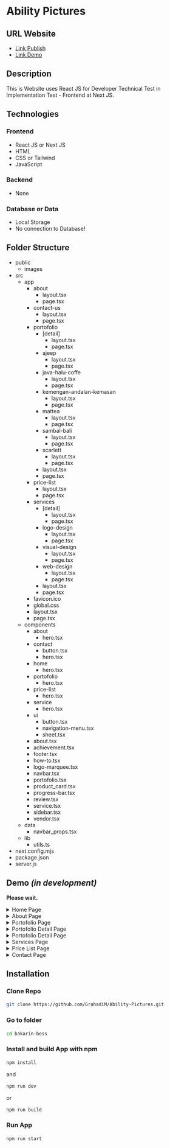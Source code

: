 # Ability Pictures
## URL Website
- <a href="https://abilitypictures.id/" target="_blank" rel="noopener noreferrer nofollow">Link Publish</a>
- <a href="https://ability-pictures-hnd2qshxm.vercel.app/" target="_blank" rel="noopener noreferrer nofollow">Link Demo</a>

## Description
This is Website uses React JS for Developer Technical Test in Implementation Test - Frontend at Next JS.

## Technologies
### Frontend
- React JS or Next JS
- HTML
- CSS or Tailwind
- JavaScript
### Backend
- None

### Database or Data
- Local Storage
- No connection to Database!

## Folder Structure
- public
  - images
- src
    - app
        - about
            - layout.tsx
            - page.tsx
        - contact-us
            - layout.tsx
            - page.tsx
        - portofolio
            - [detail]
                - layout.tsx
                - page.tsx
            - ajeep
                - layout.tsx
                - page.tsx
            - java-halu-coffe
                - layout.tsx
                - page.tsx
            - kemengan-andalan-kemasan
                - layout.tsx
                - page.tsx
            - mattea
                - layout.tsx
                - page.tsx
            - sambal-bali
                - layout.tsx
                - page.tsx
            - scarlett
                - layout.tsx
                - page.tsx
            - layout.tsx
            - page.tsx
        - price-list
            - layout.tsx
            - page.tsx
        - services
            - [detail]
                - layout.tsx
                - page.tsx
            - logo-design
                - layout.tsx
                - page.tsx
            - visual-design
                - layout.tsx
                - page.tsx
            - web-design
                - layout.tsx
                - page.tsx
            - layout.tsx
            - page.tsx
        - favicon.ico
        - global.css
        - layout.tsx
        - page.tsx
    - components
        - about
            - hero.tsx
        - contact
            - button.tsx
            - hero.tsx
        - home
            - hero.tsx
        - portofolio
            - hero.tsx
        - price-list
            - hero.tsx
        - service
            - hero.tsx
        - ui
            - button.tsx
            - navigation-menu.tsx
            - sheet.tsx
        - about.tsx
        - achievement.tsx
        - footer.tsx
        - how-to.tsx
        - logo-marquee.tsx
        - navbar.tsx
        - portofolio.tsx
        - product_card.tsx
        - progress-bar.tsx
        - review.tsx
        - service.tsx
        - sidebar.tsx
        - vendor.tsx
    - data
        - navbar_props.tsx
    - lib
        - utils.ts
- next.config.mjs
- package.json
- server.js

## Demo *(in development)*
<b>Please wait.</b>

<details>
	<summary>Home Page</summary>
	
![Home Page](public/demo/index.png)
</details>

<details>
	<summary>About Page</summary>
	
![About Page](public/demo/about.png)
</details>

<details>
	<summary>Portofolio Page</summary>
	
![Portofolio Page](public/demo/portofolio.png)
</details>

<details>
	<summary>Portofolio Detail Page</summary>
	
![Portofolio Detail Page](public/demo/ability.png)
</details>

<details>
	<summary>Portofolio Detail Page</summary>
	
![Portofolio Detail Page](public/demo/scarlett.png)
</details>

<details>
	<summary>Services Page</summary>
	
![Services Page](public/demo/services.png)
</details>

<details>
	<summary>Price List Page</summary>
	
![Price List Page](public/demo/price-list.png)
</details>

<details>
	<summary>Contact Page</summary>
	
![Contact Page](public/demo/contact.png)
</details>

## Installation
### Clone Repo

```bash
git clone https://github.com/GrahadiM/Ability-Pictures.git
```
### Go to folder

```bash
cd bakarin-boss
```
### Install and build App with npm

```bash
npm install
```
and
```bash
npm run dev
```
or
```bash
npm run build
```
### Run App

```bash
npm run start
```